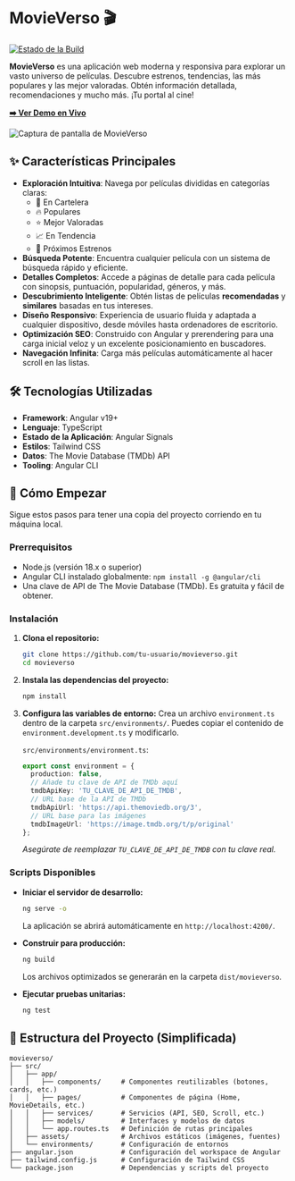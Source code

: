 # MovieVerso 🎬

[![Estado de la Build](https://img.shields.io/badge/build-passing-brightgreen)](https://github.com/Yellaber/movie-verso)

**MovieVerso** es una aplicación web moderna y responsiva para explorar un vasto universo de películas. Descubre estrenos, tendencias, las más populares y las mejor valoradas. Obtén información detallada, recomendaciones y mucho más. ¡Tu portal al cine!

**[➡️ Ver Demo en Vivo](https://movieverso.vercel.app)**

![Captura de pantalla de MovieVerso](https://via.placeholder.com/800x450.png?text=Añade+una+captura+de+pantalla+del+proyecto)

## ✨ Características Principales

-   **Exploración Intuitiva**: Navega por películas divididas en categorías claras:
    -   🍿 En Cartelera
    -   🔥 Populares
    -   ⭐ Mejor Valoradas
    -   📈 En Tendencia
    -   📅 Próximos Estrenos
-   **Búsqueda Potente**: Encuentra cualquier película con un sistema de búsqueda rápido y eficiente.
-   **Detalles Completos**: Accede a páginas de detalle para cada película con sinopsis, puntuación, popularidad, géneros, y más.
-   **Descubrimiento Inteligente**: Obtén listas de películas **recomendadas** y **similares** basadas en tus intereses.
-   **Diseño Responsivo**: Experiencia de usuario fluida y adaptada a cualquier dispositivo, desde móviles hasta ordenadores de escritorio.
-   **Optimización SEO**: Construido con Angular y prerendering para una carga inicial veloz y un excelente posicionamiento en buscadores.
-   **Navegación Infinita**: Carga más películas automáticamente al hacer scroll en las listas.

## 🛠️ Tecnologías Utilizadas

-   **Framework**: Angular v19+
-   **Lenguaje**: TypeScript
-   **Estado de la Aplicación**: Angular Signals
-   **Estilos**: Tailwind CSS
-   **Datos**: The Movie Database (TMDb) API
-   **Tooling**: Angular CLI

## 🚀 Cómo Empezar

Sigue estos pasos para tener una copia del proyecto corriendo en tu máquina local.

### Prerrequisitos

-   Node.js (versión 18.x o superior)
-   Angular CLI instalado globalmente: `npm install -g @angular/cli`
-   Una clave de API de The Movie Database (TMDb). Es gratuita y fácil de obtener.

### Instalación

1.  **Clona el repositorio:**
    ```bash
    git clone https://github.com/tu-usuario/movieverso.git
    cd movieverso
    ```

2.  **Instala las dependencias del proyecto:**
    ```bash
    npm install
    ```

3.  **Configura las variables de entorno:**
    Crea un archivo `environment.ts` dentro de la carpeta `src/environments/`. Puedes copiar el contenido de `environment.development.ts` y modificarlo.

    `src/environments/environment.ts`:
    ```typescript
    export const environment = {
      production: false,
      // Añade tu clave de API de TMDb aquí
      tmdbApiKey: 'TU_CLAVE_DE_API_DE_TMDB',
      // URL base de la API de TMDb
      tmdbApiUrl: 'https://api.themoviedb.org/3',
      // URL base para las imágenes
      tmdbImageUrl: 'https://image.tmdb.org/t/p/original'
    };
    ```
    *Asegúrate de reemplazar `TU_CLAVE_DE_API_DE_TMDB` con tu clave real.*

### Scripts Disponibles

-   **Iniciar el servidor de desarrollo:**
    ```bash
    ng serve -o
    ```
    La aplicación se abrirá automáticamente en `http://localhost:4200/`.

-   **Construir para producción:**
    ```bash
    ng build
    ```
    Los archivos optimizados se generarán en la carpeta `dist/movieverso`.

-   **Ejecutar pruebas unitarias:**
    ```bash
    ng test
    ```

## 📂 Estructura del Proyecto (Simplificada)

```
movieverso/
├── src/
│   ├── app/
│   │   ├── components/     # Componentes reutilizables (botones, cards, etc.)
│   │   ├── pages/          # Componentes de página (Home, MovieDetails, etc.)
│   │   ├── services/       # Servicios (API, SEO, Scroll, etc.)
│   │   ├── models/         # Interfaces y modelos de datos
│   │   └── app.routes.ts   # Definición de rutas principales
│   ├── assets/             # Archivos estáticos (imágenes, fuentes)
│   └── environments/       # Configuración de entornos
├── angular.json            # Configuración del workspace de Angular
├── tailwind.config.js      # Configuración de Tailwind CSS
└── package.json            # Dependencias y scripts del proyecto
```
